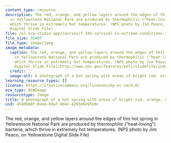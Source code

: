 ```yaml
---
content_type: resource
description: The red, orange, and yellow layers around the edges of this hot spring
  in Yellowstone National Park are produced by thermophilic ("heat-loving") bacteria,
  which thrive in extremely hot temperatures. (NPS photo by Jim Peaco, on Yellowstone
  Digital Slide File)
file: /ol-ocw-studio-app/courses/7-345-survival-in-extreme-conditions-the-bacterial-stress-response-fall-2010/459db88f0aaa89af8d414293e6e95b0c_7-345f10.jpg
file_size: 35407
file_type: image/jpeg
image_metadata:
  caption: The red, orange, and yellow layers around the edges of this hot spring
    in Yellowstone National Park are produced by thermophilic ("heat-loving") bacteria,
    which thrive in extremely hot temperatures. (NPS photo by Jim Peaco, on [Yellowstone
    Digital Slide File](http://www.nps.gov/features/yell/slidefile/index.htm))
  credit: ''
  image-alt: A photograph of a hot spring with areas of bright red, orange, and yellow.
learning_resource_types: []
license: https://creativecommons.org/licenses/by-nc-sa/4.0/
ocw_type: OCWImage
resourcetype: Image
title: A photograph of a hot spring with areas of bright red, orange, and yellow
uid: 459db88f-0aaa-89af-8d41-4293e6e95b0c
---
```

The red, orange, and yellow layers around the edges of this hot spring in Yellowstone National Park are produced by thermophilic ("heat-loving") bacteria, which thrive in extremely hot temperatures. (NPS photo by Jim Peaco, on Yellowstone Digital Slide File)
